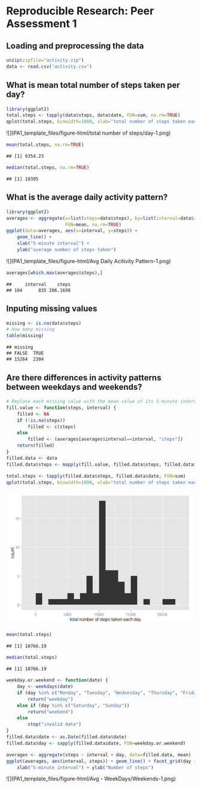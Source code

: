 # Reproducible Research: Peer Assessment 1


## Loading and preprocessing the data


```r
unzip(zipfile="activity.zip")
data <- read.csv("activity.csv")
```


## What is mean total number of steps taken per day?

```r
library(ggplot2)
total.steps <- tapply(data$steps, data$date, FUN=sum, na.rm=TRUE)
qplot(total.steps, binwidth=1000, xlab="total number of steps taken each day")
```

![](PA1_template_files/figure-html/total number of steps/day-1.png) 

```r
mean(total.steps, na.rm=TRUE)
```

```
## [1] 9354.23
```

```r
median(total.steps, na.rm=TRUE)
```

```
## [1] 10395
```



## What is the average daily activity pattern?

```r
library(ggplot2)
averages <- aggregate(x=list(steps=data$steps), by=list(interval=data$interval),
                      FUN=mean, na.rm=TRUE)
ggplot(data=averages, aes(x=interval, y=steps)) +
    geom_line() +
    xlab("5-minute interval") +
    ylab("average number of steps taken")
```

![](PA1_template_files/figure-html/Avg Daily Acitivity Pattern-1.png) 


```r
averages[which.max(averages$steps),]
```

```
##     interval    steps
## 104      835 206.1698
```



## Inputing missing values



```r
missing <- is.na(data$steps)
# How many missing
table(missing)
```

```
## missing
## FALSE  TRUE 
## 15264  2304
```


## Are there differences in activity patterns between weekdays and weekends?


```r
# Replace each missing value with the mean value of its 5-minute interval
fill.value <- function(steps, interval) {
    filled <- NA
    if (!is.na(steps))
        filled <- c(steps)
    else
        filled <- (averages[averages$interval==interval, "steps"])
    return(filled)
}
filled.data <- data
filled.data$steps <- mapply(fill.value, filled.data$steps, filled.data$interval)
```


```r
total.steps <- tapply(filled.data$steps, filled.data$date, FUN=sum)
qplot(total.steps, binwidth=1000, xlab="total number of steps taken each day")
```

![](PA1_template_files/figure-html/histogram-1.png) 

```r
mean(total.steps)
```

```
## [1] 10766.19
```

```r
median(total.steps)
```

```
## [1] 10766.19
```


```r
weekday.or.weekend <- function(date) {
    day <- weekdays(date)
    if (day %in% c("Monday", "Tuesday", "Wednesday", "Thursday", "Friday"))
        return("weekday")
    else if (day %in% c("Saturday", "Sunday"))
        return("weekend")
    else
        stop("invalid date")
}
filled.data$date <- as.Date(filled.data$date)
filled.data$day <- sapply(filled.data$date, FUN=weekday.or.weekend)
```



```r
averages <- aggregate(steps ~ interval + day, data=filled.data, mean)
ggplot(averages, aes(interval, steps)) + geom_line() + facet_grid(day ~ .) +
    xlab("5-minute interval") + ylab("Number of steps")
```

![](PA1_template_files/figure-html/Avg - WeekDays/Weekends-1.png) 




